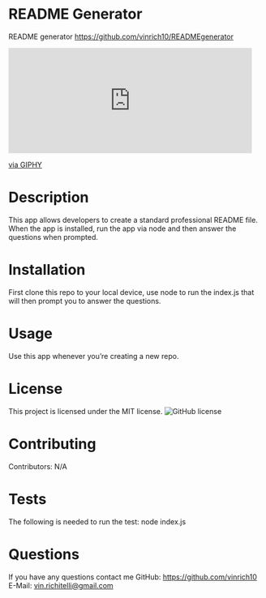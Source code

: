 # README Generator
README generator 
https://github.com/vinrich10/READMEgenerator

<iframe src="https://giphy.com/embed/tztPVkqgKI9aMy4CvT" width="480" height="208" frameBorder="0" class="giphy-embed" allowFullScreen></iframe><p><a href="https://giphy.com/gifs/tztPVkqgKI9aMy4CvT">via GIPHY</a></p>

# Description
This app allows developers to create a standard professional README file. When the app is installed, run the app via node and then answer the questions when prompted.

# Installation
First clone this repo to your local device, use node to run the index.js that will then prompt you to answer the questions.

# Usage
Use this app whenever you’re creating a new repo.

# License
This project is licensed under the MIT license. 
![GitHub license](https://img.shields.io/badge/license-MIT-blue.svg)

# Contributing
​Contributors: N/A

# Tests
The following is needed to run the test: node index.js

# Questions
If you have any questions contact me
GitHub: https://github.com/vinrich10
E-Mail: vin.richitelli@gmail.com
